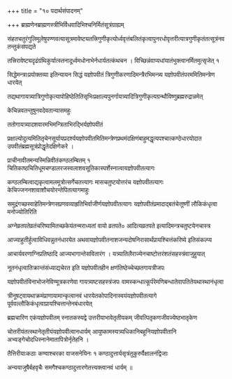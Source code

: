 +++
title = "१० पदार्थसंपादनम्"

+++
ब्राह्मणेनब्राह्मणस्त्रीभिर्विधवादिभिश्चनिर्मितंसूत्रंग्राह्यम्

संहतचतुरंगुलिमूलेषुपण्णवत्यासूत्रमावेष्ट्यतत्त्रिगुणीकृत्योर्ध्ववृत्तंबलितंकृत्वापुनरधोवृत्तरीत्यात्रगुणीकृतंतत्सूत्रंनवतन्तुकंसंपद्यते

तत्त्रिरावेष्ट्यदृढंग्रंथिकुर्यात्स्तनादूर्ध्वमधोनाभेर्नधार्यतत्कंथचन । विच्छिन्नंवाप्यधांयातंभुक्त्वानर्मितमुत्सृजेत् १

सिद्धेमन्त्राःप्रयोक्तव्या इतिन्यायन सिद्धं यज्ञोपवीतं त्रिगुणीकरणादिमन्त्रैरभिमन्त्र्य यज्ञोपवीतंपरममितिमन्त्रेण धारयेत्

तद्यथागायत्र्यात्रिगुणोकृत्यापोहिष्ठेतितिसृभिःप्रक्षाल्यपुनर्गायत्र्यादित्रिगुणीकृत्यग्रन्थौविष्णुब्रह्मरुद्रान्नमेत्

केचिन्नवतन्तुषुनवदेवतान्यासमहुः

ततोगायत्र्यादशवारमभिमन्त्रिताभिरद्भिर्यज्ञोपवीतं

प्रक्षाल्योदुत्यमितितृचेनसूर्यायप्रदर्श्ययज्ञोपवीतमितिमन्त्रेणप्रथमंदक्षिणंबाहुमद्धृत्यपश्चात्कण्ठेधारयोदात उपवीतंब्रह्मसूत्रंप्रोद्धृतेदक्षिणेकरे ।

प्राचीनावीतमन्यस्मिन्निवीतंकण्ठलम्बितम् १ चितिकाष्ठचितिधूमचण्डालरजस्वलाशवसूतिकास्पर्शेस्नात्वायज्ञोपवीतत्यागः

कण्ठलम्बित्वाद्यकृत्वामलमूत्रोत्सर्गेचतत्त्यागः मासचतुष्टयोत्तरंच यज्ञोपवीतत्यागः केचिज्जननशावाशौचयोरन्तेपितत्यागमाहुः

समुद्रंगच्छस्वाहेतिमन्त्रेणसप्रणवव्याह्रतिभिर्वाजीर्णयज्ञोपवीतत्यागः यज्ञोपवीतंप्रमादाद्बतंचेत्तूष्णीं लौकिकंधृत्वा मनोज्योतिरिति

अग्नेव्रतपतेव्रतंचरिष्यामितच्छकेयंतन्मराध्यतां वायो व्रतपते० आदित्यव्रतपते इत्यादिमन्त्रचतुष्टयेनचास्त्र

आज्याहुतीर्हुत्वाविधिवन्नुतनंधारयेत अथवायज्ञोपवीतनाशजन्यदोषनिरासार्थंप्रायश्चित्तंकरिष्ये इतिसंकल्प्य

आचार्यवरणाग्निप्रतिष्ठादि आज्यभागान्तेसवितारंग । यत्र्यातिलैराज्येनचाष्टोत्तरंशतंसहस्त्रंवाजुहुयात्

नूतनंधृत्वातिक्रान्तंसंध्याद्यचेरत इति यज्ञोपवीतहीन क्षणंतिष्ठेच्चेच्छतगायत्रीजपः

यज्ञोपवीतंविनाभोजनेविण्मूत्रकरणेवा गायत्र्यष्टसहस्त्रंजपः वामस्कन्धात्कूर्परेमणिबन्धातेवापतितेयथास्थानंधृत्वा

त्रीनूषट्‌वायथाक्रमंप्राणायामान्कृत्वानवं धारयेतकोपादिनास्वयंयज्ञोपवीतत्यागे पूर्ववल्लौकिकंधृत्वाप्रायश्चित्तान्तेनबंधारयेत्

ब्रह्मचारिण एकंयज्ञोपवीतम् स्नातकस्यद्वे उत्तरीयाभावेतृतीयकम् जीवत्पितृकणजीवज्येष्ठभातृकेण

चोत्तरीयंतत्स्थानेतृतीयंयज्ञोपवीत्वानधार्यम् आयुष्कामस्यत्र्यधिकानिबहूनियज्ञोपवीतानि अभ्यङ्गेचोदधिस्नानेमातापित्रोर्नृतेहनि ।

तैत्तिरीयाःकठाः कण्वाश्चरका वाजसनेयिनः १ कण्ठादुत्तार्यसृत्रंतुकुरुर्वैक्षालनंद्विजाः

अन्ययाजुषैर्बहवृचैः समगैश्चकण्ठादुत्तारणेतत्त्यक्त्वानवं धार्यम् ॥
